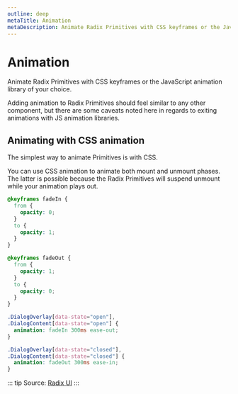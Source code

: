 ```yaml
---
outline: deep
metaTitle: Animation
metaDescription: Animate Radix Primitives with CSS keyframes or the JavaScript animation library of your choice.
---
```


<script setup>
import Description from '../../components/Description.vue'
</script>

# Animation

<Description>
Animate Radix Primitives with CSS keyframes or the JavaScript animation
library of your choice.
</Description>

Adding animation to Radix Primitives should feel similar to any other component, but there are some caveats noted here in regards to exiting animations with JS animation libraries.

## Animating with CSS animation

The simplest way to animate Primitives is with CSS.

You can use CSS animation to animate both mount and unmount phases. The latter is possible because the Radix Primitives will suspend unmount while your animation plays out.

```css
@keyframes fadeIn {
  from {
    opacity: 0;
  }
  to {
    opacity: 1;
  }
}

@keyframes fadeOut {
  from {
    opacity: 1;
  }
  to {
    opacity: 0;
  }
}

.DialogOverlay[data-state="open"],
.DialogContent[data-state="open"] {
  animation: fadeIn 300ms ease-out;
}

.DialogOverlay[data-state="closed"],
.DialogContent[data-state="closed"] {
  animation: fadeOut 300ms ease-in;
}
```

::: tip
Source: [Radix UI](https://www.radix-ui.com/)
:::

<!-- hide away for the moment, as we yet to support forceMount props
## Delegating unmounting for JavaScript Animation

When many stateful Primitives are hidden from view, they are actually removed from the React Tree, and their elements removed from the DOM. JavaScript animation libraries need control of the unmounting phase, so we provide the `forceMount` prop on many components to allow consumers to delegate the mounting and unmounting of children based on the animation state determined by those libraries.

For example, if you want to use React Spring to animate a `Dialog`, you would do so by conditionally rendering the dialog `Overlay` and `Content` parts based on the animation state from one of its hooks like `useTransition`:

```jsx
import * as Dialog from '@radix-ui/react-dialog';
import { useTransition, animated, config } from 'react-spring';

function Example() {
  const [open, setOpen] = React.useState(false);
  const transitions = useTransition(open, {
    from: { opacity: 0, y: -10 },
    enter: { opacity: 1, y: 0 },
    leave: { opacity: 0, y: 10 },
    config: config.stiff,
  });
  return (
    <Dialog.Root open={open} onOpenChange={setOpen}>
      <Dialog.Trigger>Open Dialog</Dialog.Trigger>
      {transitions((styles, item) =>
        item ? (
          <>
            <Dialog.Overlay forceMount asChild>
              <animated.div
                style={{
                  opacity: styles.opacity,
                }}
              />
            </Dialog.Overlay>
            <Dialog.Content forceMount asChild>
              <animated.div style={styles}>
                <h1>Hello from inside the Dialog!</h1>
                <Dialog.Close>close</Dialog.Close>
              </animated.div>
            </Dialog.Content>
          </>
        ) : null
      )}
    </Dialog.Root>
  );
}
```
-->
